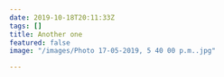 ```yaml
---
date: 2019-10-18T20:11:33Z
tags: []
title: Another one
featured: false
image: "/images/Photo 17-05-2019, 5 40 00 p.m..jpg"

---
```

